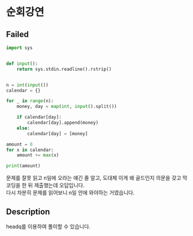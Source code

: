 # 순회강연

## Failed

```py
import sys


def input():
    return sys.stdin.readline().rstrip()


n = int(input())
calendar = {}

for _ in range(n):
    money, day = map(int, input().split())

    if calendar[day]:
        calendar[day].append(money)
    else:
        calendar[day] = [money]

amount = 0
for x in calendar:
    amount += max(x)

print(amount)
```

문제를 잘못 읽고 n일에 오라는 얘긴 줄 알고, 도대체 이게 왜 골드인지 의문을 갖고 막코딩을 한 뒤 제출했는데 오답입니다.\
다시 차분히 문제를 읽어보니 n일 안에 와야하는 거였습니다.

## Description

headq를 이용하여 풀이할 수 있습니다.
